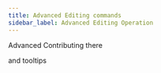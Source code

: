 ```yaml
---
title: Advanced Editing commands
sidebar_label: Advanced Editing Operation
---
```


Advanced Contributing there

and tooltips